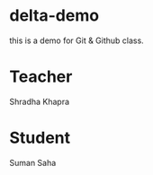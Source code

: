 # delta-demo
this is a demo for Git &amp; Github class.
# Teacher
Shradha Khapra
# Student
Suman Saha